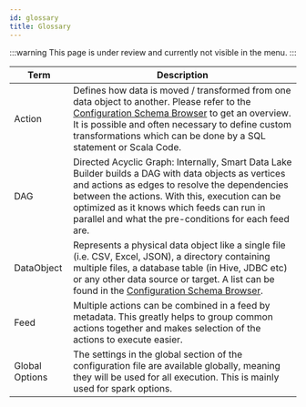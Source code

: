 ```yaml
---
id: glossary
title: Glossary
---
```


:::warning
This page is under review and currently not visible in the menu.
:::

Term|Description
---|---
Action|Defines how data is moved / transformed from one data object to another. Please refer to the [Configuration Schema Browser](https://smartdatalake.ch/json-schema-viewer/index.html#viewer-page?v=3) to get an overview. It is possible and often necessary to define custom transformations which can be done by a SQL statement or Scala Code.
DAG|Directed Acyclic Graph: Internally, Smart Data Lake Builder builds a DAG with data objects as vertices and actions as edges to resolve the dependencies between the actions. With this, execution can be optimized as it knows which feeds can run in parallel and what the pre-conditions for each feed are.
    DataObject|Represents a physical data object like a single file (i.e. CSV, Excel, JSON), a directory containing multiple files, a database table (in Hive, JDBC etc) or any other data source or target. A list can be found in the [Configuration Schema Browser](https://smartdatalake.ch/json-schema-viewer/index.html#viewer-page?v=2).
Feed|Multiple actions can be combined in a feed by metadata. This greatly helps to group common actions together and makes selection of the actions to execute easier.
Global Options|The settings in the global section of the configuration file are available globally, meaning they will be used for all execution. This is mainly used for spark options.
